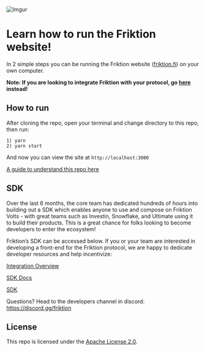 
![Imgur](https://imgur.com/y8kGZvu.png)
# Learn how to run the Friktion website!

In 2 simple steps you can be running the Friktion website ([friktion.fi](http://friktion.fi)) on your own computer.

**Note: If you are looking to integrate Friktion with your protocol, go [here](https://docs.friktion.fi/integration/overview) instead!**

## How to run
After cloning the repo, open your terminal and change directory to this repo, then run:
```
1) yarn
2) yarn start
```
And now you can view the site at `http://localhost:3000`

[A guide to understand this repo here](https://docs.friktion.fi/integration/open-sourced-ui)

## SDK
Over the last 6 months, the core team has dedicated hundreds of hours into building out a SDK which enables anyone to use and compose on Friktion Volts - with great teams such as Investin, Snowflake, and Ultimate using it to build their products. This is a great chance for folks looking to become developers to enter the ecosystem!

Friktion’s SDK can be accessed below. If you or your team are interested in developing a front-end for the Friktion protocol, we are happy to dedicate developer resources and help incentivize:

[Integration Overview](https://docs.friktion.fi/integration/overview)

[SDK Docs](https://docs.friktion.fi/integration/typescript-sdk)

[SDK](https://www.npmjs.com/package/@friktion-labs/friktion-sdk)


Questions? Head to the developers channel in discord: https://discord.gg/friktion

## License

This repo is licensed under the [Apache License 2.0](https://en.wikipedia.org/wiki/Apache_License).
